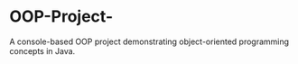 # OOP-Project-
A console-based OOP project demonstrating object-oriented programming concepts in Java.
